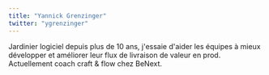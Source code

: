 ```yaml
---
title: "Yannick Grenzinger"
twitter: "ygrenzinger"
---
```


Jardinier logiciel depuis plus de 10 ans, j'essaie d'aider les équipes à
mieux développer et améliorer leur flux de livraison de valeur en
prod.  
Actuellement coach craft & flow chez BeNext.
